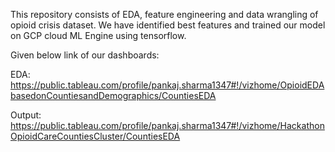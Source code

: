 This repository consists of EDA, feature engineering and data wrangling of opioid crisis dataset.
We have identified best features and trained our model on GCP cloud ML Engine using tensorflow.

Given below link of our dashboards:

EDA: https://public.tableau.com/profile/pankaj.sharma1347#!/vizhome/OpioidEDAbasedonCountiesandDemographics/CountiesEDA 

Output: https://public.tableau.com/profile/pankaj.sharma1347#!/vizhome/HackathonOpioidCareCountiesCluster/CountiesEDA 
